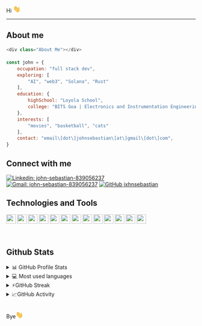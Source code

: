 <!-- [![Typing SVG](https://readme-typing-svg.demolab.com?font=Fira+Code&size=25&pause=500&color=C9C9C9&background=14132600&center=false&vCenter=true&width=800&lines=Hi%2C+I'm+John+%F0%9F%91%8B;I'm+a+%F0%9F%92%BB+Web+Developer;Nice+to+meet+you+%F0%9F%98%83.)](https://git.io/typing-svg) -->
Hi <img src="https://raw.githubusercontent.com/ABSphreak/ABSphreak/master/gifs/Hi.gif" width="20px">
<hr />

## About me

<!-- - 💻 **MERN** stack dev

- 🔎 Exploring **AI and web3**

- 🌱 Learning **Solana and Rust**

- 📫 How to reach me: email\[dot\]johnsebastian\[at\]gmail\[dot\]com

- 🎓 **Electronics and Instrumentation Engineering student** at BITS Goa

- 😄 Pronouns: **He/Him**

- 💬 Ask me anything about 🎥 and 🏀. -->

<!-- -   ⚡ Fun fact  -->



```javascript
<div class="About Me"></div>

const john = {
	occupation: "full stack dev",
	exploring: [
		"AI", "web3", "Solana", "Rust"
	],
	education: {
		highSchool: "Loyola School",
		college: "BITS Goa | Electronics and Instrumentation Engineering",
	},
	interests: [
		"movies", "basketball", "cats"
	],
	contact: "email\[dot\]johnsebastian\[at\]gmail\[dot\]com",
}
```
<!-- <a href="https://github.com/jxhnsebastian"><img src="images/dev.png" width="40%" height="auto" align="right" /></a> -->

## Connect with me

[![Linkedin: john-sebastian-839056237](https://img.shields.io/badge/-John_Sebastian-blue?style=flat-square&logo=Linkedin&logoColor=white&link=https://www.linkedin.com/in/https://www.linkedin.com/in/john-sebastian-839056237/)](https://www.linkedin.com/in/john-sebastian-839056237/)
[![Gmail: john-sebastian-839056237](https://img.shields.io/badge/-John_Sebastian-white?style=flat-square&logo=GMail&logoColor=red&link=mailto:email.johnsebastian@gmail.com)](mailto:email.johnsebastian@gmail.com)
[![GitHub jxhnsebastian](https://img.shields.io/github/followers/jxhnsebastian?label=follow&style=social)](https://github.com/jxhnsebastian)
<br />

##  Technologies and Tools
<p align="left"> 
	 <img height="25" width="25" src="images/react.svg" /> 
	 <img height="25" width="25" src="images/nodejs.svg" />  
	 <img height="25" width="25" src="images/mongodb.svg" /> 
	 <img height="25" width="25" src="images/express.svg" /> 
	 <img height="25" width="25" src="images/js.svg" /> 
	 <img height="25" width="25" src="images/typescript.svg" /> 
	 <img height="25" width="25" src="images/java.svg" /> 
	 <img height="25" width="25" src="images/python.svg" /> 
	 <img height="25" width="25" src="images/c.svg" /> 
	 <img height="25" width="25" src="images/git.svg" /> 
	 <img height="25" width="25" src="images/html5.svg" /> 
	 <img height="25" width="25" src="images/css3.svg" /> 
	 <img height="25" width="25" src="images/linux.svg" /> 
</p>  
<br />
  
## Github Stats

<details>
  <summary>📊 GitHub Profile Stats</summary>
  <br/>
  <a href="https://github.com/anuraghazra/github-readme-stats"><img alt="jxhnsebastian's Github Stats" src="https://github-readme-stats.vercel.app/api?username=jxhnsebastian&show_icons=true&count_private=true&locale=en&layout=compact&theme=shades-of-purple&hide_border=true" /></a>
</details>

<details> 
  <summary>💻 Most used languages</summary>
  <br/>
  <a href="https://github.com/anuraghazra/github-readme-stats"><img alt="jxhnsebastian's Top Languages" src="https://github-readme-stats.vercel.app/api/top-langs/?username=jxhnsebastian&langs_count=10&layout=compact&theme=shades-of-purple&hide_border=true" /></a>
  <br/>
  <b>Note:</b> This chart is only a metric of which languages my public code on GitHub consists of and does not reflect my experience or skill level.
</details>

<details>
  <summary>⚡GitHub Streak</summary>
  <br/>
  <a href="https://github.com/DenverCoder1/github-readme-streak-stats"><img alt="jxhnsebastian's GitHub Streak" src="https://github-readme-streak-stats.herokuapp.com/?user=jxhnsebastian&theme=shades-of-purple&hide_border=true" /></a>
</details>

<details>
  <summary>📈GitHub Activity</summary>
  <br/>
  <a href="https://github.com/ashutosh00710/github-readme-activity-graph"><img alt="jxhnsebastian's GitHub Activity" src="https://github-readme-activity-graph.cyclic.app/graph?username=jxhnsebastian&bg_color=141326&color=9e4c98&line=a97aae&point=403d3d&area=true&hide_border=true" /></a>
</details>
<br />

Bye<img src="https://raw.githubusercontent.com/ABSphreak/ABSphreak/master/gifs/Hi.gif" width="20px">


<!--
**jxhnsebastian/jxhnsebastian** is a ✨ _special_ ✨ repository because its `README.md` (this file) appears on your GitHub profile.

Here are some ideas to get you started:

- 🔭 I’m currently working on ...
- 🌱 I’m currently learning ...
- 👯 I’m looking to collaborate on ...
- 🤔 I’m looking for help with ...
- 💬 Ask me about ...
- 📫 How to reach me: ...
- 😄 Pronouns: ...
- ⚡ Fun fact: ...
-->
